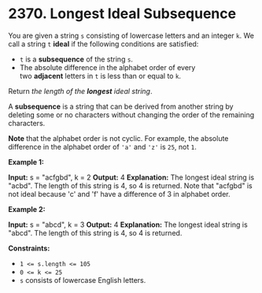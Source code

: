 # 2370. Longest Ideal Subsequence 

You are given a string `s` consisting of lowercase letters and an integer `k`. We call a string `t` **ideal** if the following conditions are satisfied:

- `t` is a **subsequence** of the string `s`.
- The absolute difference in the alphabet order of every two **adjacent** letters in `t` is less than or equal to `k`.

Return _the length of the **longest** ideal string_.

A **subsequence** is a string that can be derived from another string by deleting some or no characters without changing the order of the remaining characters.

**Note** that the alphabet order is not cyclic. For example, the absolute difference in the alphabet order of `'a'` and `'z'` is `25`, not `1`.

**Example 1:**

**Input:** s = "acfgbd", k = 2
**Output:** 4
**Explanation:** The longest ideal string is "acbd". The length of this string is 4, so 4 is returned.
Note that "acfgbd" is not ideal because 'c' and 'f' have a difference of 3 in alphabet order.

**Example 2:**

**Input:** s = "abcd", k = 3
**Output:** 4
**Explanation:** The longest ideal string is "abcd". The length of this string is 4, so 4 is returned.

**Constraints:**

- `1 <= s.length <= 105`
- `0 <= k <= 25`
- `s` consists of lowercase English letters.